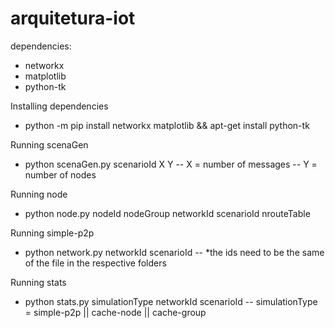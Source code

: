 # arquitetura-iot

dependencies:
- networkx
- matplotlib
- python-tk

Installing dependencies
- python -m pip install networkx matplotlib && apt-get install python-tk

Running scenaGen
- python scenaGen.py scenarioId X Y
    -- X = number of messages
    -- Y = number of nodes

Running node
- python node.py nodeId nodeGroup networkId scenarioId nrouteTable

Running simple-p2p
- python network.py networkId scenarioId
-- *the ids need to be the same of the file in the respective folders

Running stats
- python stats.py simulationType networkId scenarioId
    -- simulationType = simple-p2p || cache-node || cache-group